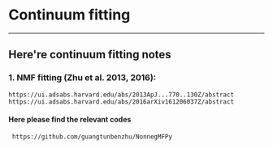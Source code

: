 # Continuum fitting 

----

## Here're continuum fitting notes

### 1. NMF fitting (Zhu et al. 2013, 2016):
	https://ui.adsabs.harvard.edu/abs/2013ApJ...770..130Z/abstract
	https://ui.adsabs.harvard.edu/abs/2016arXiv161206037Z/abstract

#### Here please find the relevant codes
     https://github.com/guangtunbenzhu/NonnegMFPy